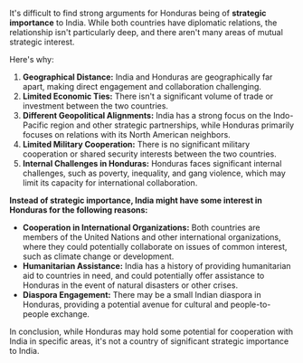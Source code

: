 It's difficult to find strong arguments for Honduras being of **strategic importance** to India.  While both countries have diplomatic relations, the relationship isn't particularly deep, and there aren't many areas of mutual strategic interest. 

Here's why:

1. **Geographical Distance:** India and Honduras are geographically far apart, making direct engagement and collaboration challenging.
2. **Limited Economic Ties:** There isn't a significant volume of trade or investment between the two countries. 
3. **Different Geopolitical Alignments:** India has a strong focus on the Indo-Pacific region and other strategic partnerships, while Honduras primarily focuses on relations with its North American neighbors.
4. **Limited Military Cooperation:** There is no significant military cooperation or shared security interests between the two countries. 
5. **Internal Challenges in Honduras:**  Honduras faces significant internal challenges, such as poverty, inequality, and gang violence, which may limit its capacity for international collaboration.

**Instead of strategic importance, India might have some interest in Honduras for the following reasons:**

* **Cooperation in International Organizations:**  Both countries are members of the United Nations and other international organizations, where they could potentially collaborate on issues of common interest, such as climate change or development.
* **Humanitarian Assistance:**  India has a history of providing humanitarian aid to countries in need, and could potentially offer assistance to Honduras in the event of natural disasters or other crises.
* **Diaspora Engagement:** There may be a small Indian diaspora in Honduras, providing a potential avenue for cultural and people-to-people exchange.

In conclusion, while Honduras may hold some potential for cooperation with India in specific areas, it's not a country of significant strategic importance to India. 

